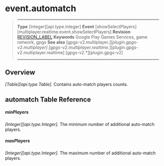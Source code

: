 # event.automatch

> --------------------- ------------------------------------------------------------------------------------------
> __Type__              [Integer][api.type.Integer]
> __Event__             [showSelectPlayers][multiplayer.realtime.event.showSelectPlayers]
> __Revision__          [REVISION_LABEL](REVISION_URL)
> __Keywords__          Google Play Games Services, game network, gpgs
> __See also__          [gpgs-v2.multiplayer.*][plugin.gpgs-v2.multiplayer]
>                       [gpgs-v2.multiplayer.realtime.*][plugin.gpgs-v2.multiplayer.realtime]
>                       [gpgs-v2.*][plugin.gpgs-v2]
> --------------------- ------------------------------------------------------------------------------------------

## Overview

_[Table][api.type.Table]._ Contains auto-match players counts.

## automatch Table Reference

##### minPlayers
_[Integer][api.type.Integer]._ The minimum number of additional auto-match players.

##### maxPlayers
_[Integer][api.type.Integer]._ The maximum number of additional auto-match players.